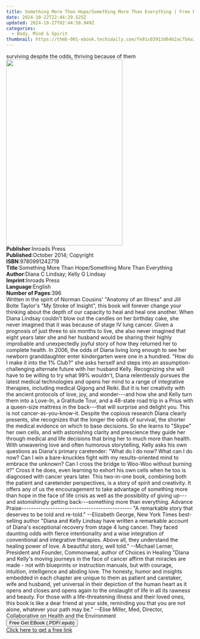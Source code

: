 ```yaml
---
title: Something More Than Hope/Something More Than Everything | Free Book
date: 2024-10-22T22:44:29.525Z
updated: 2024-10-27T02:44:50.949Z
categories:
  - Body, Mind & Spirit
thumbnail: https://thmb-001-ebook.techidaily.com/fe91c03913d64b2ac7b4a34f23a2cce22fd22de8b68e1d55b6c5f6df5858f72b.jpg
---
```

<main id="book-container">
  <div class="flex flex-col">
    <div class="book-brief flex-1 py-6 px-4 sm:p-6 md:py-10 md:px-8">
      <!-- brief-->
      <div class="book-brief-main">
        surviving despite the odds, thriving because of them
      </div>
    </div>
    <div
      class="book-meta-info flex-1 grid gap-4 col-start-1 col-end-3 row-start-1 sm:mb-6 sm:grid-cols-4 lg:gap-6 lg:col-start-2 lg:row-end-6 lg:row-span-6 lg:mb-0"
    >
      <div
        class="book-meta-info-left place-content-center mt-4 p-4 text-sm leading-6 col-start-2 col-span-2 dark:text-slate-400"
      >
        <img
          class="w-full h-500 object-cover rounded-lg sm:h-255 sm:col-span-2 lg:col-span-full"
          src="https://img-001-ebook.techidaily.com/997a099026d846c171d525f380e33d50105e26d4e3559893bfe7e69749bc9960.jpg"
          alt=""
          width="312"
          height="500"
        />
      </div>
      <div
        class="book-meta-info-right mt-2 col-start-1 row-start-2 col-span-3 self-center"
      >
        <!-- meta data  -->
        <div class="flex flex-col px-4 md:px-8">
          <div class="flex-1">
            <strong>Publisher</strong>:<span class="px-2">Inroads Press</span>
          </div>
          <div class="flex-1">
            <strong>Published</strong>:<span class="px-2"
              >October 2014; Copyright</span
            >
          </div>
          <div class="flex-1">
            <strong>ISBN</strong>:<span class="px-2">9780991242719</span>
          </div>
          <div class="flex-1">
            <strong>Title</strong>:<span class="px-2"
              >Something More Than Hope/Something More Than Everything</span
            >
          </div>
          <div class="flex-1">
            <strong>Author</strong>:<span class="px-2"
              >Diana C Lindsay; Kelly G Lindsay</span
            >
          </div>
          <div class="flex-1">
            <strong>Imprint</strong>:<span class="px-2">Inroads Press</span>
          </div>
          <div class="flex-1">
            <strong>Language</strong>:<span class="px-2">English</span>
          </div>
          <div class="flex-1">
            <strong>Number of Pages</strong>:<span class="px-2">396</span>
          </div>
        </div>
      </div>
    </div>
    <div class="book-description flex-1 py-6 px-4 sm:p-6 md:py-10 md:px-8">
      <div class="book-description-main">
        <div accordion-content="" id="description">
          Written in the spirit of Norman Cousins' "Anatomy of an Illness" and
          Jill Bolte Taylor's "My Stroke of Insight", this book will forever
          change your thinking about the depth of our capacity to heal and heal
          one another. When Diana Lindsay couldn't blow out the candles on her
          birthday cake, she never imagined that it was because of stage IV lung
          cancer. Given a prognosis of just three to six months to live, she
          also never imagined that eight years later she and her husband would
          be sharing their highly improbable and unexpectedly joyful story of
          how they returned her to complete health. In 2006, the odds of Diana
          living long enough to see her newborn granddaughter enter kindergarten
          were one in a hundred. "How do I make it into the 1% Club?" she asks
          herself and steps into an assumption-challenging alternate future with
          her husband Kelly. Recognizing she will have to be willing to try what
          99% wouldn't, Diana relentlessly pursues the latest medical
          technologies and opens her mind to a range of integrative therapies,
          including medical Qigong and Reiki. But it is her creativity with the
          ancient protocols of love, joy, and wonder---and how she and Kelly
          turn them into a Love-In, a Gratitude Tour, and a 48-state road trip
          in a Prius with a queen-size mattress in the back---that will surprise
          and delight you. This is not cancer-as-you-know-it. Despite the
          copious research Diana clearly presents, she recognizes that the
          longer the odds of survival, the shorter the medical evidence on which
          to base decisions. So she learns to "Skype" her own cells, and with
          astonishing clarity and prescience they guide her through medical and
          life decisions that bring her to much more than health. With
          unwavering love and often humorous storytelling, Kelly asks his own
          questions as Diana's primary caretender: "What do I do now? What can I
          do now? Can I win a bare-knuckles fight with my results-oriented mind
          to embrace the unknown? Can I cross the bridge to Woo-Woo without
          burning it?" Cross it he does, even learning to exhort his own cells
          when he too is diagnosed with cancer years later. This two-in-one
          book, combining both the patient and caretender perspectives, is a
          story of spirit and creativity. It offers any of us the encouragement
          to take advantage of something more than hope in the face of life
          crisis as well as the possibility of giving up---and astonishingly
          getting back---something more than everything. Advance
          Praise---------------------------------------------- "A remarkable
          story that deserves to be told and re-told." --Elizabeth George, New
          York Times best-selling author "Diana and Kelly Lindsay have written a
          remarkable account of Diana's exceptional recovery from stage 4 lung
          cancer. They faced daunting odds with fierce intentionality and a wise
          integration of conventional and integrative therapies. Above all, they
          understand the healing power of love. A beautiful story, well told."
          --Michael Lerner, President and Founder, Commonweal, author of Choices
          in Healing "Diana and Kelly's moving journeys in the face of cancer
          affirm that miracles are made - not with blueprints or instruction
          manuals, but with courage, intuition, intelligence and abiding love.
          The honesty, humor and insights embedded in each chapter are unique to
          them as patient and caretaker, wife and husband, yet universal in
          their depiction of the human heart as it opens and closes and opens
          again to the onslaught of life in all its rawness and beauty. For
          those with a life-threatening illness and their loved ones, this book
          is like a dear friend at your side, reminding you that you are not
          alone, whatever your path may be." --Elise Miller, Med, Director,
          Collaborative on Health and the Environment
        </div>
        <div class="accordion-fader"></div>
      </div>
    </div>
    <div class="book-excerpts flex-1 py-6 px-4 sm:p-6 md:py-10 md:px-8"></div>
    <div
      class="book-about-author flex-1 py-6 px-4 sm:p-6 md:py-10 md:px-8"
    ></div>
    <div class="book-free-get flex-1 py-6 px-4 sm:p-6 md:py-10 md:px-8">
      <button
        id="btn-free-get"
        class="bg-blue-500 hover:bg-blue-700 text-white font-bold py-2 px-4 rounded"
      >
        Free Get EBook (.PDF/.epub)
      </button>
      <div id="countdown-display" class="px-2 text-lg mt-2"></div>
      <a
        id="free-link"
        class="hidden bg-blue-500 hover:bg-blue-700 text-white font-bold py-2 px-4 rounded"
        href="https://www.ebooks.com/en-us/book/209838770/something-more-than-hope-something-more-than-everything/diana-c-lindsay/"
        target="_blank"
        >Click here to get a free link</a
      >
    </div>
    <script>
      let countdownTime = 0;
      let countdownInterval = null;
      document
        .getElementById('btn-free-get')
        .addEventListener('click', startCountdown);
      function startCountdown() {
        countdownTime = new Date().getTime() + 60000 * 3;
        countdownInterval = setInterval(updateCountdown, 1000);
        document.getElementById('btn-free-get').disabled = true;
        document
          .getElementById('btn-free-get')
          .classList.add('bg-gray-500', 'cursor-not-allowed');
      }
      function updateCountdown() {
        let currentTime = new Date().getTime();
        let timeLeft = countdownTime - currentTime;
        let secondsLeft = Math.floor(timeLeft / 1000);
        document.getElementById('countdown-display').innerHTML =
          `Remaining time: ${secondsLeft} seconds.`;
        if (secondsLeft <= 0) {
          clearInterval(countdownInterval);
          document.getElementById('btn-free-get').classList.add('hidden');
          document.getElementById('free-link').classList.remove('hidden');
          document.getElementById('countdown-display').innerHTML = '';
        }
      }
    </script>
  </div>
</main>

<ins class="adsbygoogle"
      style="display:block"
      data-ad-client="ca-pub-7571918770474297"
      data-ad-slot="8358498916"
      data-ad-format="auto"
      data-full-width-responsive="true"></ins>
    